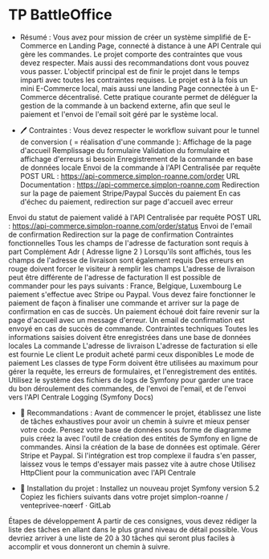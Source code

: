 # TP BattleOffice

- Résumé :
Vous avez pour mission de créer un système simplifié de E-Commerce en Landing Page, connecté à distance à une API Centrale qui gère les commandes.
Le projet comporte des contraintes que vous devez respecter. Mais aussi des recommandations dont vous pouvez vous passer.
L'objectif principal est de finir le projet dans le temps imparti avec toutes les contraintes requises.
Le projet est à la fois un mini E-Commerce local, mais aussi une landing Page connectée à un E-Commerce décentralisé. Cette pratique courante permet de déléguer la gestion de la commande à un backend externe, afin que seul le paiement et l'envoi de l'email soit géré par le système local.

- 🖊️ Contraintes :
Vous devez respecter le workflow suivant pour le tunnel de conversion ( = réalisation d'une commande ):
Affichage de la page d'accueil
Remplissage du formulaire
Validation du formulaire et affichage d'erreurs si besoin
Enregistrement de la commande en base de données locale
Envoi de la commande à l'API Centralisée par requête POST
URL : https://api-commerce.simplon-roanne.com/order
URL Documentation : https://api-commerce.simplon-roanne.com
Redirection sur la page de paiement Stripe/Paypal
Succès du paiement
En cas d'échec du paiement, redirection sur page d'accueil avec erreur


Envoi du statut de paiement validé à l'API Centralisée par requête POST
URL : https://api-commerce.simplon-roanne.com/order/status
Envoi de l'email de confirmation
Redirection sur la page de confirmation
Contraintes fonctionnelles
Tous les champs de l'adresse de facturation sont requis à part Complément Adr ( Adresse ligne 2 )
Lorsqu'ils sont affichés, tous les champs de l'adresse de livraison sont également requis
Des erreurs en rouge doivent forcer le visiteur à remplir les champs
L'adresse de livraison peut être différente de l'adresse de facturation
Il est possible de commander pour les pays suivants : France, Belgique, Luxembourg
Le paiement s'effectue avec Stripe ou Paypal. Vous devez faire fonctionner le paiement de façon à finaliser une commande et arriver sur la page de confirmation en cas de succès.
Un paiement échoué doit faire revenir sur la page d'accueil avec un message d'erreur.
Un email de confirmation est envoyé en cas de succès de commande.
Contraintes techniques
Toutes les informations saisies doivent être enregistrées dans une base de données locales
La commande
L'adresse de livraison
L'adresse de facturation si elle est fournie
Le client
Le produit acheté parmi ceux disponibles
Le mode de paiement
Les classes de type Form doivent être utilisées au maximum pour gérer la requête, les erreurs de formulaires, et l'enregistrement des entités.
Utilisez le système des fichiers de logs de Symfony pour garder une trace du bon déroulement des commandes, de l'envoi de l'email, et de l'envoi vers l'API Centrale
Logging (Symfony Docs)

- 📄 Recommandations :
Avant de commencer le projet, établissez une liste de tâches exhaustives pour avoir un chemin à suivre et mieux penser votre code.
Pensez votre base de données sous forme de diagramme puis créez la avec l'outil de création des entités de Symfony en ligne de commandes. Ainsi la création de la base de données est optimale.
Gérer Stripe et Paypal.
Si l'intégration est trop complexe il faudra s'en passer, laissez vous le temps d'essayer mais passez vite à autre chose
Utilisez HttpClient pour la communication avec l'API Centrale

- 🏃 Installation du projet :
Installez un nouveau projet Symfony version 5.2
Copiez les fichiers suivants dans votre projet
simplon-roanne / venteprivee-nœerf · GitLab

Étapes de développement
A partir de ces consignes, vous devez rédiger la liste des tâches en allant dans le plus grand niveau de détail possible. Vous devriez arriver à une liste de 20 à 30 tâches qui seront plus faciles à accomplir et vous donneront un chemin à suivre.


